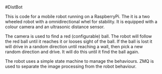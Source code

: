 #DistBot

This is code for a mobile robot running on a RaspberryPi. The it is a two wheeled robot with a omnidirectional whel for stability. It is equipped with a colour camera and an ultrasonic distance sensor.

The camera is used to find a red (configurable) ball. The robot will follow the red ball until it reaches it or looses sight of the ball. If the ball is lost it will drive in a random direction until reaching a wall, then pick a new random direction and drive. It will do this until it find the ball again.

The robot uses a simple state machine to manage the behaviours. ZMQ is used to separate the image processing from the robot behaviour.